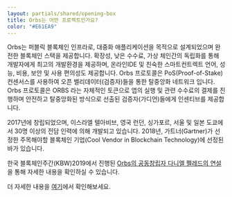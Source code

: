 ```yaml
---
layout: partials/shared/opening-box
title: Orbs는 어떤 프로젝트인가요?
color: "#E61EA9"
---
```


Orbs는 퍼블릭 블록체인 인프라로, 대중화 애플리케이션을 목적으로 설계되었으며 완전한 블록체인 스택을 제공합니다. 확장성, 낮은 수수료, 가상 체인간의 독립화를 통해 개발자에게 최고의 개발환경을 제공하며, 온라인IDE 및 친숙한 스마트컨트렉트 언어, 성능, 비용, 보안 및 사용 편의성도 제공합니다. Orbs 프로토콜은 PoS(Proof-of-Stake) 컨센서스를 사용하여 오픈 벨리데이터(검증자)들을 통한 탈중앙화 네트워크 입니다. Orbs 프로토콜은 ORBS 라는 자체적인 토큰으로 앱의 실행 및 관련 수수료의 결제를 진행하며 안전하고 탈중앙화된 방식으로 선출된 검증자(가디언)들에게 인센티브를 제공합니다.

2017년에 창립되었으며, 이스라엘 텔아비브, 영국 런던, 싱가포르, 서울 및 일본 도쿄에서 30명 이상의 전담 인력에 의해 개발되고 있습니다. 2018년, 가트너(Gartner)가 선정한 주목해야할 블록체인 기업(Cool Vendor in Blockchain Technology)에 선정된 바가 있습니다.

한국 블록체인주간(KBW)2019에서 진행된 [Orbs의 공동창립자 다니엘 펠레드의 연설](https://drive.google.com/file/d/1ASbLSKWtyayDkckeHMrmFLbaVT7F6sIN/view)을 통해 자세한 내용을 확인하실 수 있습니다.

더 자세한 내용을 [여기](https://www.about.orbs.com/)에서 확인해보세요.
